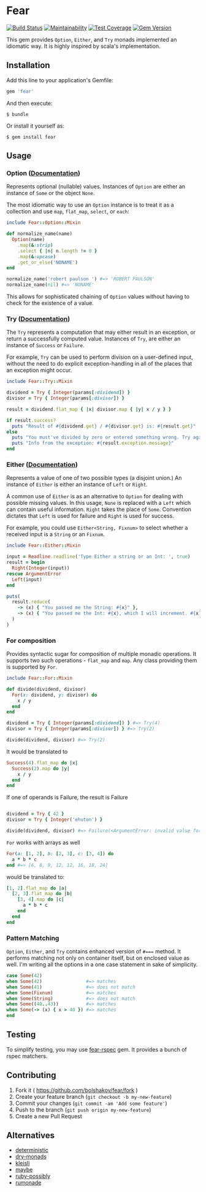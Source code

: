 # Fear
[![Build Status](https://travis-ci.org/bolshakov/fear.svg?branch=master)](https://travis-ci.org/bolshakov/fear)
[![Maintainability](https://api.codeclimate.com/v1/badges/dbdcfb770918c425e5e4/maintainability)](https://codeclimate.com/github/bolshakov/functional/maintainability)
[![Test Coverage](https://api.codeclimate.com/v1/badges/dbdcfb770918c425e5e4/test_coverage)](https://codeclimate.com/github/bolshakov/functional/test_coverage)
[![Gem Version](https://badge.fury.io/rb/fear.svg)](https://badge.fury.io/rb/fear)

This gem provides `Option`, `Either`, and `Try` monads implemented an idiomatic way. 
 It is highly inspired by scala's implementation. 

## Installation

Add this line to your application's Gemfile:

```ruby
gem 'fear'
```

And then execute:

    $ bundle

Or install it yourself as:

    $ gem install fear

## Usage

### Option ([Documentation](http://www.rubydoc.info/github/bolshakov/fear/master/Fear/Option))

Represents optional (nullable) values. Instances of `Option` are either an instance of 
`Some` or the object `None`.

The most idiomatic way to use an `Option` instance is to treat it
as a collection and use `map`, `flat_map`, `select`, or `each`:

```ruby
include Fear::Option::Mixin

def normalize_name(name)
  Option(name)
    .map(&:strip)
    .select { |n| n.length != 0 }
    .map(&:upcase)
    .get_or_else('NONAME')
end

normalize_name('robert paulson ') #=> 'ROBERT PAULSON'
normalize_name(nil) #=> 'NONAME' 
```

This allows for sophisticated chaining of `Option` values without
having to check for the existence of a value.

### Try ([Documentation](http://www.rubydoc.info/github/bolshakov/fear/master/Fear/Try))

The `Try` represents a computation that may either result in an exception, 
or return a successfully computed value.  Instances of `Try`, are either 
an instance of `Success` or `Failure`.

For example, `Try` can be used to perform division on a user-defined input, 
without the need to do explicit exception-handling in all of the places 
that an exception might occur.

```ruby
include Fear::Try::Mixin

dividend = Try { Integer(params[:dividend]) }
divisor = Try { Integer(params[:divisor]) }

result = dividend.flat_map { |x| divisor.map { |y| x / y } }

if result.success?
  puts "Result of #{dividend.get} / #{divisor.get} is: #{result.get}"
else
  puts "You must've divided by zero or entered something wrong. Try again"
  puts "Info from the exception: #{result.exception.message}"
end
```

### Either ([Documentation](http://www.rubydoc.info/github/bolshakov/fear/master/Fear/Either))

Represents a value of one of two possible types (a disjoint union.)
An instance of `Either` is either an instance of `Left` or `Right`.

A common use of `Either` is as an alternative to `Option` for dealing
with possible missing values.  In this usage, `None` is replaced
with a `Left` which can contain useful information.
`Right` takes the place of `Some`. Convention dictates
that `Left` is used for failure and `Right` is used for success.

For example, you could use `Either<String, Fixnum>` to select whether a
received input is a `String` or an `Fixnum`.

```ruby
include Fear::Either::Mixin

input = Readline.readline('Type Either a string or an Int: ', true)
result = begin
  Right(Integer(input))
rescue ArgumentError
  Left(input)
end

puts(
  result.reduce(
    -> (x) { "You passed me the String: #{x}" },
    -> (x) { "You passed me the Int: #{x}, which I will increment. #{x} + 1 = #{x+1}" }
  )
)
``` 
  
### For composition

Provides syntactic sugar for composition of multiple monadic operations. 
It supports two such operations - `flat_map` and `map`. Any class providing them
is supported by `For`.

```ruby
include Fear::For::Mixin

def divide(dividend, divisor)
  For(x: dividend, y: divisor) do 
    x / y
  end
end

dividend = Try { Integer(params[:dividend]) } #=> Try(4)
divisor = Try { Integer(params[:divisor]) } #=> Try(2)

divide(dividend, divisor) #=> Try(2)
```

It would be translated to 

```ruby
Success(4).flat_map do |x|
  Success(2).map do |y|
    x / y
  end
end
```

If one of operands is Failure, the result is Failure

```ruby

dividend = Try { 42 }
divisor = Try { Integer('ehuton') }

divide(dividend, divisor) #=> Failure(<ArgumentError: invalid value for Integer(): "ehuton">)
```

`For` works with arrays as well

```ruby
For(a: [1, 2], b: [2, 3], c: [3, 4]) do 
  a * b * c
end #=> [6, 8, 9, 12, 12, 16, 18, 24]
```
 
would be translated to:

```ruby
[1, 2].flat_map do |a|
  [2, 3].flat_map do |b|
    [3, 4].map do |c|
      a * b * c
    end
  end
end
```

### Pattern Matching

`Option`, `Either`, and `Try` contains enhanced version of `#===` method. It performs matching not 
only on container itself, but on enclosed value as well. I'm writing all the options in a one 
case statement in sake of simplicity.
 
```ruby
case Some(42)
when Some(42)                #=> matches
when Some(41)                #=> does not match
when Some(Fixnum)            #=> matches
when Some(String)            #=> does not match
when Some((40..43))          #=> matches
when Some(-> (x) { x > 40 }) #=> matches
end  
```

## Testing

To simplify testing, you may use [fear-rspec](https://github.com/bolshakov/fear-rspec) gem. It
provides a bunch of rspec matchers.

## Contributing

1. Fork it ( https://github.com/bolshakov/fear/fork )
2. Create your feature branch (`git checkout -b my-new-feature`)
3. Commit your changes (`git commit -am 'Add some feature'`)
4. Push to the branch (`git push origin my-new-feature`)
5. Create a new Pull Request

## Alternatives

* [deterministic](https://github.com/pzol/deterministic)
* [dry-monads](https://github.com/dry-rb/dry-monads)
* [kleisli](https://github.com/txus/kleisli)
* [maybe](https://github.com/bhb/maybe)
* [ruby-possibly](https://github.com/rap1ds/ruby-possibly)
* [rumonade](https://github.com/ms-ati/rumonade)
